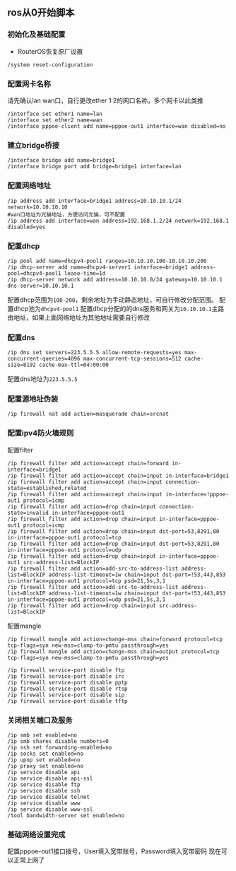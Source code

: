 ## ros从0开始脚本
### 初始化及基础配置
* RouterOS恢复原厂设置
``` shell
/system reset-configuration
```
### 配置网卡名称
请先确认lan wan口，自行更改ether 1 2的网口名称，多个网卡以此类推
``` shell
/interface set ether1 name=lan
/interface set ether2 name=wan
/interface pppoe-client add name=pppoe-out1 interface=wan disabled=no
```
### 建立bridge桥接
``` shell
/interface bridge add name=bridge1
/interface bridge port add bridge=bridge1 interface=lan
```
### 配置网络地址
``` shell
/ip address add interface=bridge1 address=10.10.10.1/24 network=10.10.10.10
#wan口地址为光猫地址，方便访问光猫，可不配置
/ip address add interface=wan address=192.168.1.2/24 network=192.168.1 disabled=yes
```
### 配置dhcp
``` shell
/ip pool add name=dhcpv4-pool1 ranges=10.10.10.100-10.10.10.200
/ip dhcp-server add name=dhcpv4-server1 interface=bridge1 address-pool=dhcpv4-pool1 lease-time=1d
/ip dhcp-server network add address=10.10.10.0/24 gateway=10.10.10.1 dns-server=10.10.10.1
```
配置dhcp范围为`100-200`，剩余地址为手动静态地址，可自行修改分配范围。
配置dhcp池为`dhcpv4-pool1`
配置dhcp分配的的dns服务和网关为`10.10.10.1`主路由地址，如果上面网络地址为其他地址需要自行修改
### 配置dns
``` shell
/ip dns set servers=223.5.5.5 allow-remote-requests=yes max-concurrent-queries=4096 max-concurrent-tcp-sessions=512 cache-size=8192 cache-max-ttl=04:00:00
```
配置dns地址为`223.5.5.5`
### 配置源地址伪装
``` shell
/ip firewall nat add action=masquerade chain=srcnat
```
### 配置ipv4防火墙规则
配置filter
``` shell
/ip firewall filter add action=accept chain=forward in-interface=bridge1
/ip firewall filter add action=accept chain=input in-interface=bridge1
/ip firewall filter add action=accept chain=input connection-state=established,related
/ip firewall filter add action=accept chain=input in-interface=!pppoe-out1 protocol=icmp
/ip firewall filter add action=drop chain=input connection-state=invalid in-interface=pppoe-out1
/ip firewall filter add action=drop chain=input in-interface=pppoe-out1 protocol=icmp
/ip firewall filter add action=drop chain=input dst-port=53,8291,80 in-interface=pppoe-out1 protocol=tcp
/ip firewall filter add action=drop chain=input dst-port=53,8291,80 in-interface=pppoe-out1 protocol=udp
/ip firewall filter add action=drop chain=input in-interface=pppoe-out1 src-address-list=BlockIP
/ip firewall filter add action=add-src-to-address-list address-list=BlockIP address-list-timeout=1w chain=input dst-port=!53,443,853 in-interface=pppoe-out1 protocol=tcp psd=21,5s,3,1
/ip firewall filter add action=add-src-to-address-list address-list=BlockIP address-list-timeout=1w chain=input dst-port=!53,443,853 in-interface=pppoe-out1 protocol=udp psd=21,5s,3,1
/ip firewall filter add action=drop chain=input src-address-list=BlockIP
```
配置mangle
``` shell
/ip firewall mangle add action=change-mss chain=forward protocol=tcp tcp-flags=syn new-mss=clamp-to-pmtu passthrough=yes
/ip firewall mangle add action=change-mss chain=output protocol=tcp tcp-flags=syn new-mss=clamp-to-pmtu passthrough=yes
```
``` shell
/ip firewall service-port disable ftp
/ip firewall service-port disable irc
/ip firewall service-port disable pptp
/ip firewall service-port disable rtsp
/ip firewall service-port disable sip
/ip firewall service-port disable tftp
```
### 关闭相关端口及服务
``` shell
/ip smb set enabled=no
/ip smb shares disable numbers=0
/ip ssh set forwarding-enabled=no
/ip socks set enabled=no
/ip upnp set enabled=no
/ip proxy set enabled=no
/ip service disable api
/ip service disable api-ssl
/ip service disable ftp
/ip service disable ssh
/ip service disable telnet
/ip service disable www
/ip service disable www-ssl
/tool bandwidth-server set enabled=no
```

### 基础网络设置完成
配置pppoe-out1接口拨号，User填入宽带账号，Password填入宽带密码
现在可以正常上网了

